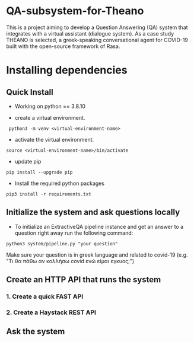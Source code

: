 # QA-subsystem-for-Theano

This is a project aiming to develop a Question Answering (QA) system that integrates with a virtual assistant (dialogue system). As a case study THEANO is selected, a greek-speaking conversational agent for COVID-19 built with the open-source framework of Rasa. 

# Installing dependencies

## Quick Install

* Working on python == 3.8.10    

* create a virtual environment.
```
 python3 -m venv <virtual-environment-name>
```

* activate the virtual environment.

```
source <virtual-environment-name>/bin/activate
```

* update pip 

```
pip install --upgrade pip
```

* Install the required python packages

```
pip3 install -r requirements.txt
```
## Initialize the system and ask questions locally

* To initialize an ExtractiveQA pipeline instance and get an answer to a question right away run the following command:

```
python3 system/pipeline.py "your question"
```

Make sure your question is in greek language and related to covid-19 (e.g. "Τι θα πάθω αν κολλήσω covid ενώ είμαι εγκυος;")

## Create an HTTP API that runs the system

### 1. Create a quick FAST API
### 2. Create a Haystack REST API 


## Ask the system


